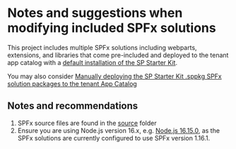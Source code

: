 # Notes and suggestions when modifying included SPFx solutions

This project includes multiple SPFx solutions including webparts, extensions, and libraries that come pre-included and deployed to the tenant app catalog with a [default installation of the SP Starter Kit](../provisioning).

You may also consider [Manually deploying the SP Starter Kit .sppkg SPFx solution packages to the tenant App Catalog](./manual-deploy-sppkg-solution.md)

## Notes and recommendations

1. SPFx source files are found in the [source](../source) folder
2. Ensure you are using Node.js version 16.x, e.g. [Node.js 16.15.0](https://nodejs.org/download/release/latest-v16.x/), as the SPFx solutions are currently configured to use SPFx version 1.16.1.

